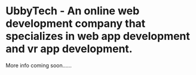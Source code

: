<h1>UbbyTech - An online web development company that specializes in web app development and vr app development.</h1>


<p>More info coming soon......